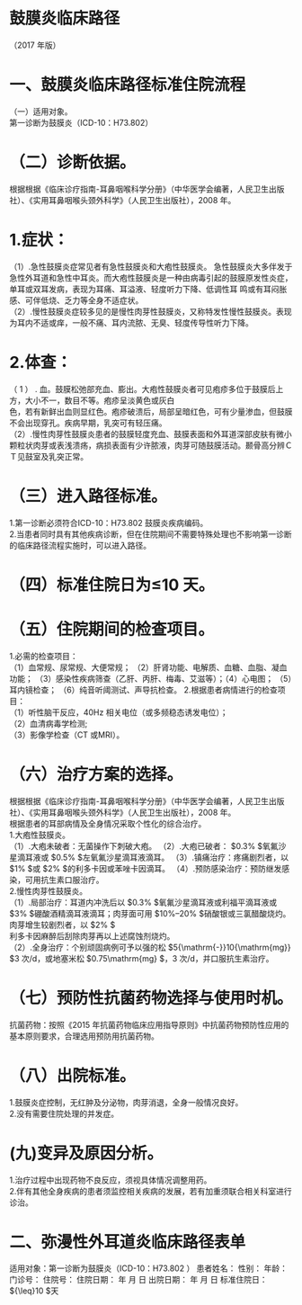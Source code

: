 # 鼓膜炎临床路径  
（2017 年版）  
# 一、鼓膜炎临床路径标准住院流程  
（一）适用对象。  
第一诊断为鼓膜炎（ICD-10：H73.802）  
# （二）诊断依据。  
根据根据《临床诊疗指南-耳鼻咽喉科学分册》（中华医学会编著，人民卫生出版社）、《实用耳鼻咽喉头颈外科学》（人民卫生出版社），2008 年。  
# 1.症状：  
（1）.急性鼓膜炎症常见者有急性鼓膜炎和大疱性鼓膜炎。 急性鼓膜炎大多伴发于急性外耳道和急性中耳炎。而大疱性鼓膜炎是一种由病毒引起的鼓膜原发性炎症，单耳或双耳发病，表现为耳痛、耳溢液、轻度听力下降、低调性耳 鸣或有耳闷胀感、可伴低烧、乏力等全身不适症状。  
（2）.慢性鼓膜炎症较多见的是慢性肉芽性鼓膜炎，又称特发性慢性鼓膜炎。表现为耳内不适或痒，一般不痛、耳内流脓、无臭、轻度传导性听力下降。  
# 2.体查：  
（ 1 ） . 血。鼓膜松弛部充血、膨出。大疱性鼓膜炎者可见疱疹多位于鼓膜后上方，大小不一，数目不等。疱疹呈淡黄色或灰白  
色，若有新鲜出血则显红色。疱疹破溃后，局部呈暗红色，可有少量渗血，但鼓膜不会出现穿孔。疾病早期，乳突可有轻压痛。  
（2）.慢性肉芽性鼓膜炎患者的鼓膜轻度充血、鼓膜表面和外耳道深部皮肤有微小颗粒状肉芽或表浅溃疡，病损表面有少许脓液，肉芽可随鼓膜活动。颞骨高分辨ＣＴ见鼓室及乳突正常。  
# （三）进入路径标准。  
1.第一诊断必须符合ICD-10：H73.802 鼓膜炎疾病编码。  
2.当患者同时具有其他疾病诊断，但在住院期间不需要特殊处理也不影响第一诊断的临床路径流程实施时，可以进入路径。  
# （四）标准住院日为≤10 天。  
# （五）住院期间的检查项目。  
1.必需的检查项目：  
（1）血常规、尿常规、大便常规； （2）肝肾功能、电解质、血糖、血脂、凝血功能； （3）感染性疾病筛查（乙肝、丙肝、梅毒、艾滋等）；（4）心电图； （5）耳内镜检查； （6）纯音听阈测试、声导抗检查。 2.根据患者病情进行的检查项目：  
（1）听性脑干反应，40Hz 相关电位（或多频稳态诱发电位）；  
（2）血清病毒学检测;  
（3）影像学检查（CT 或MRI）。  
# （六）治疗方案的选择。  
根据根据《临床诊疗指南-耳鼻咽喉科学分册》（中华医学会编著，人民卫生出版社）、《实用耳鼻咽喉头颈外科学》（人民卫生出版社），2008 年。  
根据患者的耳部病情及全身情况采取个性化的综合治疗。  
1.大疱性鼓膜炎。  
（1）.大疱未破者：无菌操作下刺破大疱。 （2）.大疱已破者： $0.3\% $氧氟沙星滴耳液或 $0.5\% $左氧氟沙星滴耳液滴耳。 （3）.镇痛治疗：疼痛剧烈者，以 $1\% $或 $2\% $的利多卡因或苯唑卡因滴耳。 （4）.预防感染治疗：预防继发感染，可用抗生素口服治疗。  
2.慢性肉芽性鼓膜炎。  
（1）.局部治疗：耳道内冲洗后以 $0.3\% $氧氟沙星滴耳液或利福平滴耳液或 $3\% $硼酸酒精滴耳液滴耳；肉芽面可用 $10\%–20\% $硝酸银或三氯醋酸烧灼。肉芽增生较剧烈者，以 $2\% $  
利多卡因麻醉后刮除肉芽再以上述腐蚀剂烧灼。  
（2）.全身治疗：个别顽固病例可予以强的松 $5{\mathrm{-}}10{\mathrm{mg}} $3 次/d，或地塞米松 $0.75\mathrm{mg} $，3 次/d，并口服抗生素治疗。  
# （七）预防性抗菌药物选择与使用时机。  
抗菌药物：按照《2015 年抗菌药物临床应用指导原则》中抗菌药物预防性应用的基本原则要求，合理选用预防用抗菌药物。  
# （八）出院标准。  
1.鼓膜炎症控制，无红肿及分泌物，肉芽消退，全身一般情况良好。  
2.没有需要住院处理的并发症。  
# (九)变异及原因分析。  
1.治疗过程中出现药物不良反应，须视具体情况调整用药。  
2.伴有其他全身疾病的患者须监控相关疾病的发展，若有加重须联合相关科室进行诊治。  
# 二、弥漫性外耳道炎临床路径表单  
适用对象：第一诊断为鼓膜炎（ICD-10：H73.802 ） 患者姓名：     性别：     年龄：    门诊号：      住院号：    住院日期：  年  月  日      出院日期：  年  月   日      标准住院日： ${\leq}10 $天  
